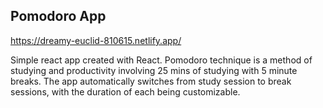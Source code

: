## Pomodoro App

https://dreamy-euclid-810615.netlify.app/

Simple react app created with React. Pomodoro technique is a method of studying and productivity involving 25 mins of studying with 5 minute breaks. The app automatically switches from study session to break sessions, with the duration of each being customizable. 


